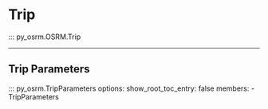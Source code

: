 # Trip
::: py_osrm.OSRM.Trip
        
---
## Trip Parameters
::: py_osrm.TripParameters
    options:
      show_root_toc_entry: false
      members:
        - TripParameters
        